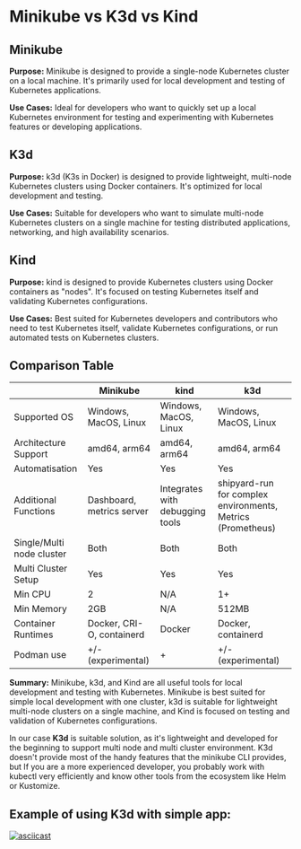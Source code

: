# Minikube vs K3d vs Kind

## Minikube

**Purpose:** Minikube is designed to provide a single-node Kubernetes cluster on a local machine. It's primarily used for local development and testing of Kubernetes applications.

**Use Cases:**
Ideal for developers who want to quickly set up a local Kubernetes environment for testing and experimenting with Kubernetes features or developing applications.

## K3d

**Purpose:** k3d (K3s in Docker) is designed to provide lightweight, multi-node Kubernetes clusters using Docker containers. It's optimized for local development and testing.

**Use Cases:**
Suitable for developers who want to simulate multi-node Kubernetes clusters on a single machine for testing distributed applications, networking, and high availability scenarios.

## Kind

**Purpose:** kind is designed to provide Kubernetes clusters using Docker containers as "nodes". It's focused on testing Kubernetes itself and validating Kubernetes configurations.

**Use Cases:**
Best suited for Kubernetes developers and contributors who need to test Kubernetes itself, validate Kubernetes configurations, or run automated tests on Kubernetes clusters.


## Comparison Table

|                           | Minikube                  | kind                            | k3d                                                         |
|---------------------------|---------------------------|---------------------------------|-------------------------------------------------------------|
| Supported OS              | Windows, MacOS, Linux     | Windows, MacOS, Linux           | Windows, MacOS, Linux                                       |
| Architecture Support      | amd64, arm64              | amd64, arm64                    | amd64, arm64                                                |
| Automatisation            | Yes                       | Yes                             | Yes                                                         |
| Additional Functions      | Dashboard, metrics server | Integrates with debugging tools | shipyard-run for complex environments, Metrics (Prometheus) |
| Single/Multi node cluster | Both                      | Both                            | Both                                                        |
| Multi Cluster Setup       | Yes                       | Yes                             | Yes                                                         |
| Min CPU                   | 2                         | N/A                             | 1+                                                          |
| Min Memory                | 2GB                       | N/A                             | 512MB                                                       |
| Container Runtimes        | Docker, CRI-O, containerd | Docker                          | Docker, containerd                                          |
| Podman use                | +/- (experimental)        | +                               | +/- (experimental)                                          |


**Summary:** Minikube, k3d, and Kind are all useful tools for local development and testing with Kubernetes. 
Minikube is best suited for simple local development with one cluster, k3d is suitable for lightweight multi-node clusters on a single machine, 
and Kind is focused on testing and validation of Kubernetes configurations.

In our case **K3d** is suitable solution, as it's lightweight and developed for the beginning to support multi node and multi cluster environment.
K3d doesn't provide most of the handy features that the minikube CLI provides, but If you are a more experienced developer, 
you probably work with kubectl very efficiently and know other tools from the ecosystem like Helm or Kustomize.

## Example of using K3d with simple app:

[![asciicast](https://asciinema.org/a/JI9NhDCZaKvqLm0Zxe5DC39j9.svg)](https://asciinema.org/a/JI9NhDCZaKvqLm0Zxe5DC39j9)
